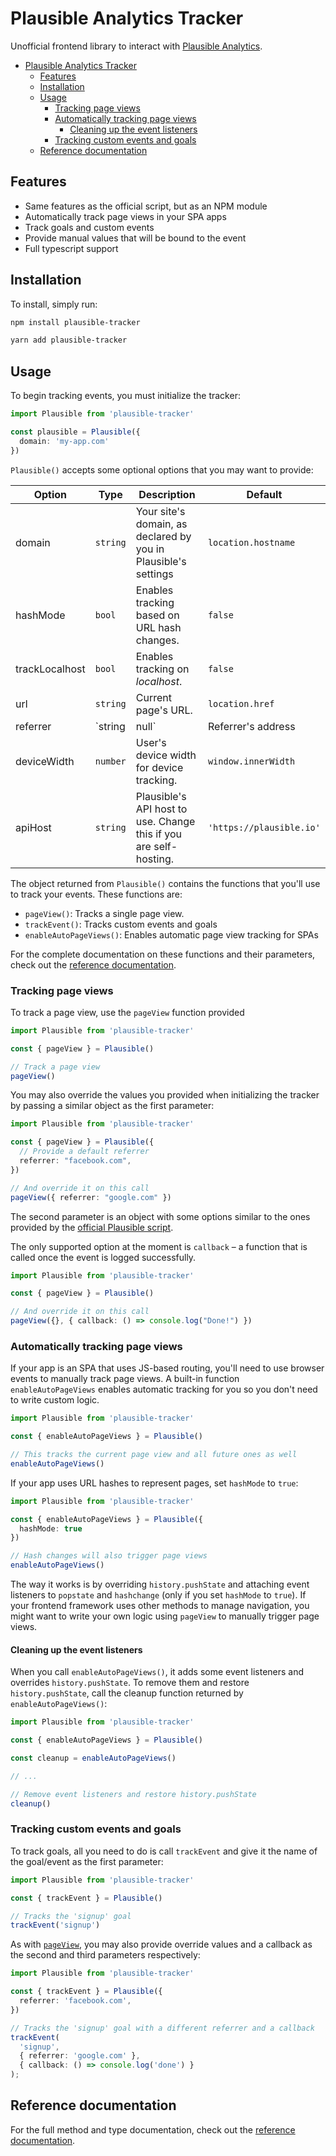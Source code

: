 # Plausible Analytics Tracker

Unofficial frontend library to interact with [Plausible Analytics](https://plausible.io/).

- [Plausible Analytics Tracker](#plausible-analytics-tracker)
  - [Features](#features)
  - [Installation](#installation)
  - [Usage](#usage)
    - [Tracking page views](#tracking-page-views)
    - [Automatically tracking page views](#automatically-tracking-page-views)
      - [Cleaning up the event listeners](#cleaning-up-the-event-listeners)
    - [Tracking custom events and goals](#tracking-custom-events-and-goals)
  - [Reference documentation](#reference-documentation)

## Features
- Same features as the official script, but as an NPM module
- Automatically track page views in your SPA apps
- Track goals and custom events
- Provide manual values that will be bound to the event
- Full typescript support

## Installation

To install, simply run:

```bash
npm install plausible-tracker

yarn add plausible-tracker
```

## Usage

To begin tracking events, you must initialize the tracker:

```ts
import Plausible from 'plausible-tracker'

const plausible = Plausible({
  domain: 'my-app.com'
})
```

`Plausible()` accepts some optional options that you may want to provide:

| Option         | Type            | Description                                                       | Default                     |
| -------------- | --------------- | ----------------------------------------------------------------- | --------------------------- |
| domain         | `string`        | Your site's domain, as declared by you in Plausible's settings    | `location.hostname`         |
| hashMode       | `bool`          | Enables tracking based on URL hash changes.                       | `false`                     |
| trackLocalhost | `bool`          | Enables tracking on *localhost*.                                  | `false`                     |
| url            | `string`        | Current page's URL.                                               | `location.href`             |
| referrer       | `string | null` | Referrer's address                                                | `document.referrer || null` |
| deviceWidth    | `number`        | User's device width for device tracking.                          | `window.innerWidth`         |
| apiHost        | `string`        | Plausible's API host to use. Change this if you are self-hosting. | `'https://plausible.io'`    |

The object returned from `Plausible()` contains the functions that you'll use to track your events. These functions are:

- `pageView()`: Tracks a single page view.
- `trackEvent()`: Tracks custom events and goals
- `enableAutoPageViews()`: Enables automatic page view tracking for SPAs

For the complete documentation on these functions and their parameters, check out the [reference documentation](https://maronato.github.io/plausible-tracker/).

### Tracking page views

To track a page view, use the `pageView` function provided

```ts
import Plausible from 'plausible-tracker'

const { pageView } = Plausible()

// Track a page view
pageView()
```

You may also override the values you provided when initializing the tracker by passing a similar object as the first parameter:

```ts
import Plausible from 'plausible-tracker'

const { pageView } = Plausible({
  // Provide a default referrer
  referrer: "facebook.com",
})

// And override it on this call
pageView({ referrer: "google.com" })
```

The second parameter is an object with some options similar to the ones provided by the [official Plausible script](https://docs.plausible.io/custom-event-goals). 

The only supported option at the moment is `callback` – a function that is called once the event is logged successfully.

```ts
import Plausible from 'plausible-tracker'

const { pageView } = Plausible()

// And override it on this call
pageView({}, { callback: () => console.log("Done!") })
```

### Automatically tracking page views

If your app is an SPA that uses JS-based routing, you'll need to use browser events to manually track page views. A built-in function `enableAutoPageViews` enables automatic tracking for you so you don't need to write custom logic.

```ts
import Plausible from 'plausible-tracker'

const { enableAutoPageViews } = Plausible()

// This tracks the current page view and all future ones as well
enableAutoPageViews()
```

If your app uses URL hashes to represent pages, set `hashMode` to `true`:

```ts
import Plausible from 'plausible-tracker'

const { enableAutoPageViews } = Plausible({
  hashMode: true
})

// Hash changes will also trigger page views
enableAutoPageViews()
```

The way it works is by overriding `history.pushState` and attaching event listeners to `popstate` and `hashchange` (only if you set `hashMode` to `true`). If your frontend framework uses other methods to manage navigation, you might want to write your own logic using `pageView` to manually trigger page views.

#### Cleaning up the event listeners

When you call `enableAutoPageViews()`, it adds some event listeners and overrides `history.pushState`. To remove them and restore `history.pushState`, call the cleanup function returned by `enableAutoPageViews()`:

```ts
import Plausible from 'plausible-tracker'

const { enableAutoPageViews } = Plausible()

const cleanup = enableAutoPageViews()

// ...

// Remove event listeners and restore history.pushState
cleanup()
```

### Tracking custom events and goals

To track goals, all you need to do is call `trackEvent` and give it the name of the goal/event as the first parameter:

```ts
import Plausible from 'plausible-tracker'

const { trackEvent } = Plausible()

// Tracks the 'signup' goal
trackEvent('signup')
```

As with [`pageView`](#tracking-page-views), you may also provide override values and a callback as the second and third parameters respectively:

```ts
import Plausible from 'plausible-tracker'

const { trackEvent } = Plausible({
  referrer: 'facebook.com',
})

// Tracks the 'signup' goal with a different referrer and a callback
trackEvent(
  'signup',
  { referrer: 'google.com' },
  { callback: () => console.log('done') }
);
```

## Reference documentation
For the full method and type documentation, check out the [reference documentation](https://maronato.github.io/plausible-tracker).
